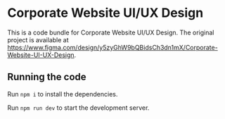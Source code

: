 
  # Corporate Website UI/UX Design

  This is a code bundle for Corporate Website UI/UX Design. The original project is available at https://www.figma.com/design/y5zyGhW9bQBidsCh3dn1mX/Corporate-Website-UI-UX-Design.

  ## Running the code

  Run `npm i` to install the dependencies.

  Run `npm run dev` to start the development server.
  